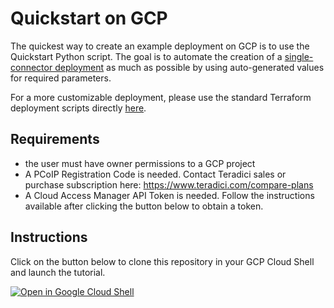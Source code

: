 # Quickstart on GCP
The quickest way to create an example deployment on GCP is to use the Quickstart Python script. The goal is to automate the creation of a [single-connector deployment](../README.md#single-connector) as much as possible by using auto-generated values for required parameters.

For a more customizable deployment, please use the standard Terraform deployment scripts directly [here](../README.md).

## Requirements
- the user must have owner permissions to a GCP project
- A PCoIP Registration Code is needed. Contact Teradici sales or purchase subscription here: https://www.teradici.com/compare-plans
- A Cloud Access Manager API Token is needed. Follow the instructions available after clicking the button below to obtain a token.

## Instructions
Click on the button below to clone this repository in your GCP Cloud Shell and launch the tutorial.

[![Open in Google Cloud Shell](http://gstatic.com/cloudssh/images/open-btn.png)](https://console.cloud.google.com/cloudshell/open?git_repo=https://github.com/teradici/cloud_deployment_scripts&page=editor&tutorial=quickstart/tutorial.md)
